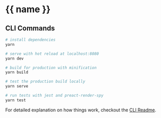 # {{ name }}

## CLI Commands

```bash
# install dependencies
yarn

# serve with hot reload at localhost:8080
yarn dev

# build for production with minification
yarn build

# test the production build locally
yarn serve

# run tests with jest and preact-render-spy
yarn test
```

For detailed explanation on how things work, checkout the [CLI Readme](https://github.com/developit/preact-cli/blob/master/README.md).
